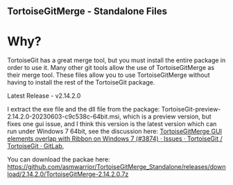 ## TortoiseGitMerge - Standalone Files

# Why?

TortoiseGit has a great merge tool, but you must install the entire package in order to use it. Many other git tools allow the use of TortoiseGitMerge as their merge tool. These files allow you to use TortoiseGitMerge without having to install the rest of the TortoiseGit package.

Latest Release - v2.14.2.0

I extract the exe file and the dll file from the package: TortoiseGit-preview-2.14.2.0-20230603-c9c538c-64bit.msi, which is a preview version, but fixes one gui issue, and I think this version is the latest version which can run under Windows 7 64bit, see the discussion here: [TortoiseGitMerge GUI elements overlap with Ribbon on Windows 7 (#3874) · Issues · TortoiseGit / TortoiseGit · GitLab](https://gitlab.com/tortoisegit/tortoisegit/-/issues/3874#note_1581810753), 

You can download the packae here:
https://github.com/asmwarrior/TortoiseGitMerge_Standalone/releases/download/2.14.2.0/TortoiseGitMerge-2.14.2.0.7z
